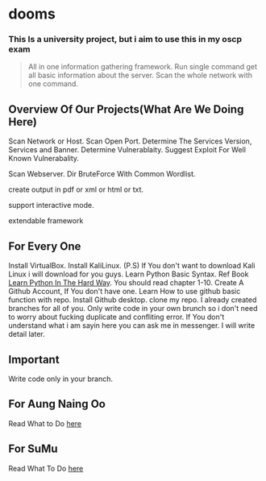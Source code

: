 # dooms

### This Is a university project, but i aim to use this in my oscp exam 

>All in one information gathering framework. Run single command get all basic information about the server. Scan the whole network with one command.

## Overview Of Our Projects(What Are We Doing Here)
Scan Network or Host. Scan Open Port. Determine The Services Version, Services and Banner. Determine Vulnerablaity. Suggest Exploit For Well Known Vulnerabality.

Scan Webserver. Dir BruteForce With Common Wordlist.

create output in pdf or xml or html or txt.

support interactive mode.

extendable framework 

## For Every One 
Install VirtualBox. Install KaliLinux. (P.S) If You don't want to download Kali Linux i will download for you guys.
Learn Python Basic Syntax. Ref Book [Learn Python In The Hard Way](REF/LPTHW.pdf). You should read chapter 1-10.
Create A Github Account, If You don't have one. Learn How to use github basic function with repo. Install Github desktop.
clone my repo. I already created branches for all of you. Only write code in your own brunch so i don't need to worry about fucking duplicate and confliting error. If You don't understand what i am sayin here you can ask me in messenger. I will write detail later.

## Important 

Write code only in your branch.

## For Aung Naing Oo 

Read What to Do [here](WORK/ANO.md)


## For SuMu

Read What To Do [here](WORK/SUMU.md)